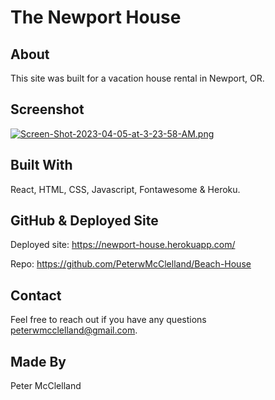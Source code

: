 # The Newport House

## About
This site was built for a vacation house rental in Newport, OR.

## Screenshot
[![Screen-Shot-2023-04-05-at-3-23-58-AM.png](https://i.postimg.cc/VvxQvqyQ/Screen-Shot-2023-04-05-at-3-23-58-AM.png)](https://postimg.cc/MfmrrjKd)

## Built With
React, HTML, CSS, Javascript, Fontawesome & Heroku.

## GitHub & Deployed Site

Deployed site: https://newport-house.herokuapp.com/

Repo: https://github.com/PeterwMcClelland/Beach-House

## Contact
Feel free to reach out if you have any questions peterwmcclelland@gmail.com.

## Made By
Peter McClelland
